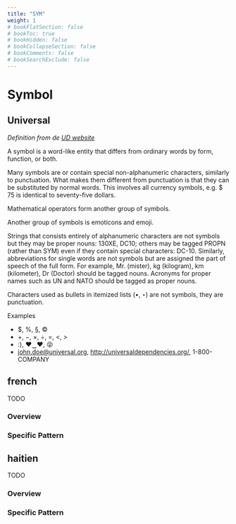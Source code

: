 ```yaml
---
title: "SYM"
weight: 1
# bookFlatSection: false
# bookToc: true
# bookHidden: false
# bookCollapseSection: false
# bookComments: false
# bookSearchExclude: false
---
```


#  Symbol  

##  Universal  

*Definition from de [UD website](https://universaldependencies.org/u/pos/SYM.html)*

A symbol is a word-like entity that differs from ordinary words by form, function, or both.

Many symbols are or contain special non-alphanumeric characters, similarly to punctuation. What makes them different from punctuation is that they can be substituted by normal words. This involves all currency symbols, e.g. $ 75 is identical to seventy-five dollars.

Mathematical operators form another group of symbols.

Another group of symbols is emoticons and emoji.

Strings that consists entirely of alphanumeric characters are not symbols but they may be proper nouns: 130XE, DC10; others may be tagged PROPN (rather than SYM) even if they contain special characters: DC-10. Similarly, abbreviations for single words are not symbols but are assigned the part of speech of the full form. For example, Mr. (mister), kg (kilogram), km (kilometer), Dr (Doctor) should be tagged nouns. Acronyms for proper names such as UN and NATO should be tagged as proper nouns.

Characters used as bullets in itemized lists (•, ‣) are not symbols, they are punctuation.

Examples
- $, %, §, ©
- +, −, ×, ÷, =, <, >
- :), ♥‿♥, 😝
- john.doe@universal.org, http://universaldependencies.org/, 1-800-COMPANY


## french

TODO
### Overview

### Specific Pattern




## haitien

TODO
### Overview

### Specific Pattern


